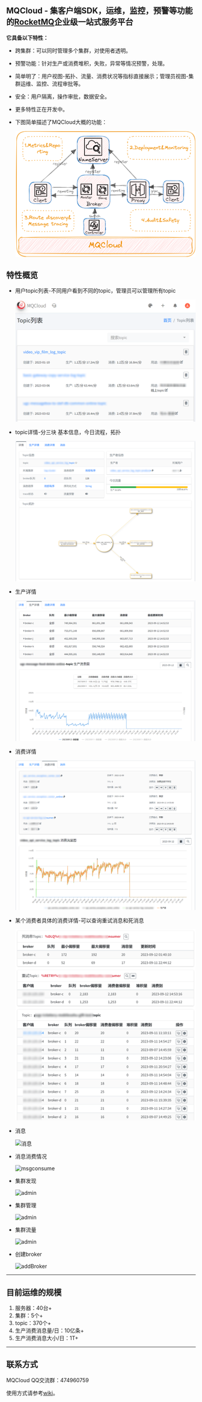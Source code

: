 ## MQCloud - 集客户端SDK，运维，监控，预警等功能的[RocketMQ](https://github.com/apache/rocketmq)企业级一站式服务平台
**它具备以下特性：**

* 跨集群：可以同时管理多个集群，对使用者透明。

* 预警功能：针对生产或消费堆积，失败，异常等情况预警，处理。

* 简单明了：用户视图-拓扑、流量、消费状况等指标直接展示；管理员视图-集群运维、监控、流程审批等。

* 安全：用户隔离，操作审批，数据安全。

* 更多特性正在开发中。

* 下图简单描述了MQCloud大概的功能：

  ![mqcloud](mq-cloud/src/main/resources/static/wiki/intro/img/mqcloud.png)


## 特性概览

* 用户topic列表-不同用户看到不同的topic，管理员可以管理所有topic

  ![用户topic列表](mq-cloud/src/main/resources/static/wiki/intro/img/index.png)

* topic详情-分三块 基本信息，今日流程，拓扑

  ![topic详情](mq-cloud/src/main/resources/static/wiki/intro/img/topicDetail.png)

* 生产详情

  ![生产详情](mq-cloud/src/main/resources/static/wiki/intro/img/produceDetail2.png)

* 消费详情

  ![消费详情](mq-cloud/src/main/resources/static/wiki/intro/img/consumeDetail2.png)

* 某个消费者具体的消费详情-可以查询重试消息和死消息

  ![消费详情](mq-cloud/src/main/resources/static/wiki/intro/img/consumeRetry.png)

* 消息

  ![消息](mq-cloud/src/main/resources/static/wiki/intro/img/msgSearch.png)

* 消息消费情况

  ![msgconsume](mq-cloud/src/main/resources/static/wiki/intro/img/msgTrack.png)

* 集群发现

  ![admin](mq-cloud/src/main/resources/static/wiki/intro/img/nameServer.png)

* 集群管理

  ![admin](mq-cloud/src/main/resources/static/wiki/intro/img/cluster.png)

* 集群流量

  ![admin](mq-cloud/src/main/resources/static/wiki/intro/img/clusterTraffic.png)

* 创建broker

  ![addBroker](mq-cloud/src/main/resources/static/wiki/intro/img/addBroker.png)

----------

## 目前运维的规模
1. 服务器：40台+
2. 集群：5个+
3. topic：370个+
4. 生产消费消息量/日：10亿条+
5. 生产消费消息大小/日：1T+
----------

## 联系方式

MQCloud QQ交流群：474960759

使用方式请参考[wiki](https://github.com/sohutv/sohu-tv-mq/wiki)。
